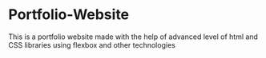 # Portfolio-Website
This is a portfolio website made with the help of advanced level of html and CSS libraries using flexbox and other technologies
